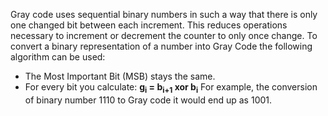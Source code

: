 Gray code uses sequential binary numbers in such a way that there is only one changed bit between each increment. This reduces operations necessary to increment or decrement the counter to only once change.
To convert a binary representation of a number into Gray Code the following algorithm can be used: 
- The Most Important Bit (MSB) stays the same.
- For every bit you calculate: **g<sub>i</sub> = b<sub>i+1</sub> xor b<sub>i</sub>**
For example, the conversion of binary number 1110 to Gray code it would end up as 1001.